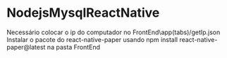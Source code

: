 # NodejsMysqlReactNative
Necessário colocar o ip do computador no FrontEnd\app\(tabs)/getIp.json
Instalar o pacote do react-native-paper usando npm install react-native-paper@latest na pasta FrontEnd
